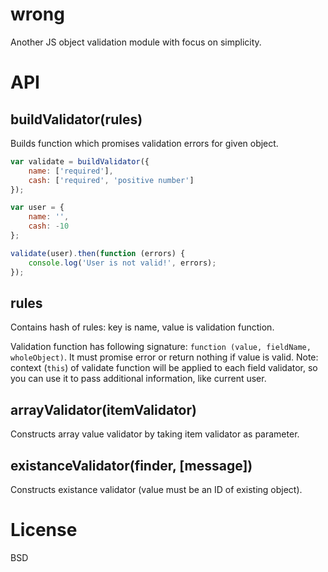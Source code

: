 # wrong

Another JS object validation module with focus on simplicity.

# API

## buildValidator(rules)

Builds function which promises validation errors for given object.

```js
var validate = buildValidator({
	name: ['required'],
	cash: ['required', 'positive number']
});

var user = {
	name: '',
	cash: -10
};

validate(user).then(function (errors) {
	console.log('User is not valid!', errors);
});
```

## rules

Contains hash of rules: key is name, value is validation function.

Validation function has following signature: `function (value, fieldName, wholeObject)`. It must promise error or return nothing if value is valid. Note: context (`this`) of validate function will be applied to each field validator, so you can use it to pass additional information, like current user.

## arrayValidator(itemValidator)

Constructs array value validator by taking item validator as parameter.

## existanceValidator(finder, [message])

Constructs existance validator (value must be an ID of existing object).

# License

BSD
